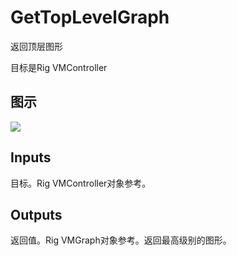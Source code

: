 # GetTopLevelGraph

返回顶层图形

目标是Rig VMController

## 图示

![]($-20221218-20424226.png)

## Inputs

目标。Rig VMController对象参考。  

## Outputs

返回值。Rig VMGraph对象参考。返回最高级别的图形。
